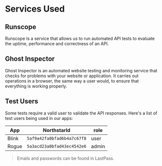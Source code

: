 # Services Used

## Runscope
Runscope Is a service that allows us to run automated API tests to evaluate the uptime, performance and correctness of an API.

## Ghost Inspector
Ghost Inspector is an automated website testing and monitoring service that checks for problems with your website or application. It carries out operations in a browser, the same way a user would, to ensure that everything is working properly.

## Test Users
Some tests require a valid user to validate the API responses. Here's a list of test users being used in our apps:

| App | NorthstarId | role |
| -- | -- | -- |
Blink | `5af9a42fa0bfad6b4a7c67f8` | user
Rogue | `5a3acd23a0bfad43ec4542e6` | admin

> Emails and passwords can be found in LastPass.
